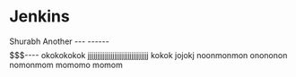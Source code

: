 # Jenkins

Shurabh
Another ---
------$$$$$$$----
okokokokok
jjjjjjjjjjjjjjjjjjjjjjjjjjjjjjjj
kokok
jojokj
noonmonmon
onononon
nomonmom
momomo
momom
